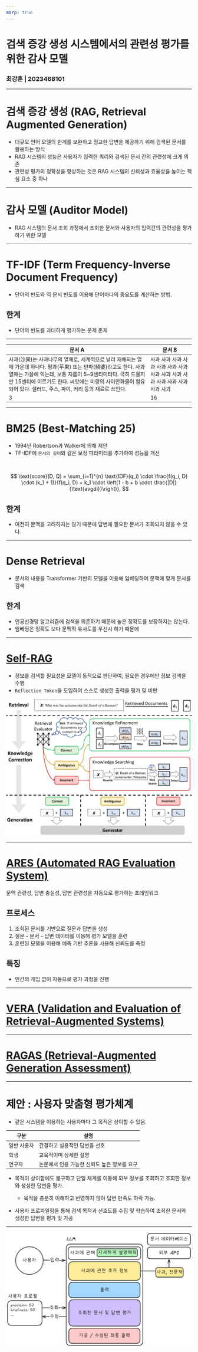 ```yaml
---
marp: true
---
```


# **검색 증강 생성 시스템에서의 관련성 평가를 위한 감사 모델**

### 최강훈 | 2023468101

---

# 검색 증강 생성 (RAG, Retrieval Augmented Generation)

- 대규모 언어 모델의 한계를 보완하고 정교한 답변을 제공하기 위해 검색된 문서를 활용하는 방식
- RAG 시스템의 성능은 사용자가 입력한 쿼리와 검색된 문서 간의 관련성에 크게 의존
- 관련성 평가의 정확성을 향상하는 것은 RAG 시스템의 신뢰성과 효율성을 높이는 핵심 요소 중 하나

---

# 감사 모델 (Auditor Model)

- RAG 시스템의 문서 조회 과정에서 조회한 문서와 사용자의 입력간의 관련성을 평가하기 위한 모델

---

# TF-IDF (Term Frequency-Inverse Document Frequency)

- 단어의 빈도와 역 문서 빈도를 이용해 단어마다의 중요도를 계산하는 방법.

## 한계

- 단어의 빈도를 과대하게 평가하는 문제 존재

---

| 문서 A                                                                                                                                                                                                                                                                                                   | 문서 B                                                                          |
| -------------------------------------------------------------------------------------------------------------------------------------------------------------------------------------------------------------------------------------------------------------------------------------------------------- | ------------------------------------------------------------------------------- |
| 사과(沙果)는 사과나무의 열매로, 세계적으로 널리 재배되는 열매 가운데 하나다. 평과(苹果) 또는 빈파(頻婆)라고도 한다. 사과 열매는 가을에 익는데, 보통 지름이 5~9센티미터다. 극히 드물지만 15센티에 이르기도 한다. 씨앗에는 미량의 사이안화물이 함유되어 있다. 샐러드, 주스, 파이, 커리 등의 재료로 쓰인다. | 사과 사과 사과 사과 사과 사과 사과 사과 사과 사과 사과 사과 사과 사과 사과 사과 |
| 3                                                                                                                                                                                                                                                                                                        | 16                                                                              |

---

# BM25 (Best-Matching 25)

- 1994년 Robertson과 Walker에 의해 제안
- TF-IDF에 `문서의 길이`와 같은 보정 파라미터를 추가하여 성능을 개선

</br>

$$
\text{score}(D, Q) = \sum_{i=1}^{n} \text{IDF}(q_i) \cdot \frac{f(q_i, D) \cdot (k_1 + 1)}{f(q_i, D) + k_1 \cdot \left(1 - b + b \cdot \frac{|D|}{\text{avgdl}}\right)},
$$

## 한계

- 여전히 문맥을 고려하지는 않기 때문에 답변에 필요한 문서가 조회되지 않을 수 있다.

<!-- _footer: '[1] E. Robertson, Zaragoza, The Probabilistic Relevance Framework: BM25 and Beyond ' -->

---

# Dense Retrieval

- 문서의 내용을 Transformer 기반의 모델을 이용해 임베딩하여 문맥에 맞게 문서를 검색

## 한계

- 인공신경망 알고리즘에 검색을 의존하기 때문에 높은 정확도를 보장하지는 않는다.
- 임베딩은 정확도 보다 문맥적 유사도를 우선시 하기 때문에

---

# [Self-RAG](https://arxiv.org/abs/2310.11511)

- 정보를 검색할 필요성을 모델이 동적으로 판단하여, 필요한 경우에만 정보 검색을 수행
- `Reflection Token`을 도입하여 스스로 생성한 출력을 평가 및 비판

![bg right w:90%](image.png)

<!-- _footer: '[2] E. Robertson, Zaragoza, Self-RAG: Learning to Retrieve, Generate, and Critique through Self-Reflection ' -->

---

# [ARES (Automated RAG Evaluation System)](https://arxiv.org/abs/2311.09476)

문맥 관련성, 답변 충실성, 답변 관련성을 자동으로 평가하는 프레임워크

## 프로세스

1. 조회된 문서를 기반으로 질문과 답변을 생성
2. 질문 - 문서 - 답변 데이터를 이용해 평가 모델을 훈련
3. 훈련된 모델을 이용해 예측 기반 추론을 사용해 신뢰도를 측정

## 특징

- 인간의 개입 없이 자동으로 평가 과정을 진행

---

# [VERA (Validation and Evaluation of Retrieval-Augmented Systems)](https://arxiv.org/abs/2409.03759v1)

---

# [RAGAS (Retrieval-Augmented Generation Assessment)](https://github.com/explodinggradients/ragas)

---

# 제안 : 사용자 맞춤형 평가체계

- 같은 시스템을 이용하는 사용자마다 그 목적은 상이할 수 있음.

| 구분        | 설명                                         |
| ----------- | -------------------------------------------- |
| 일반 사용자 | 간결하고 실용적인 답변을 선호                |
| 학생        | 교육적이며 상세한 설명                       |
| 연구자      | 논문에서 인용 가능한 신뢰도 높은 정보를 요구 |

- 목적이 상이함에도 불구하고 단일 체계를 이용해 외부 정보를 조회하고 조회한 정보와 생성한 답변을 평가.

  - 목적을 충분히 이해하고 반영하지 않아 답변 만족도 하락 가능.

- 사용자 프로파일링을 통해 검색 목적과 선호도를 수집 및 학습하여 조회한 문서와 생성한 답변을 평가 및 가공

---

![alt text](image-2.png)
